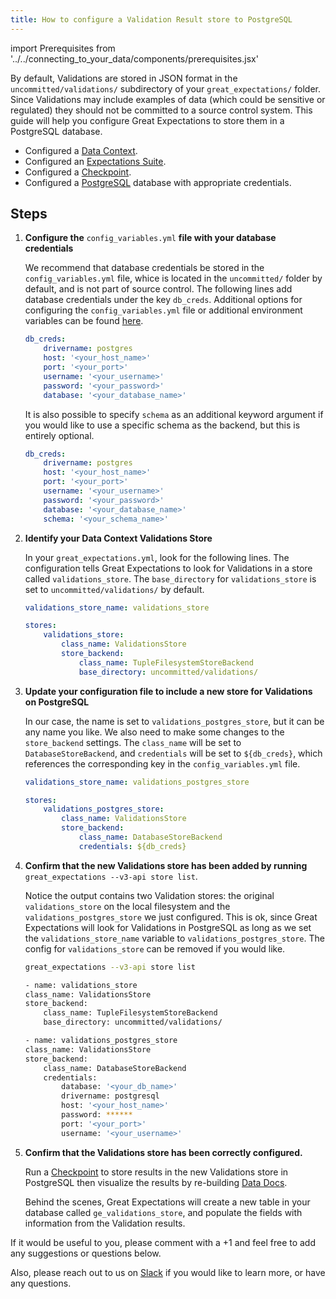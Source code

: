 ```yaml
---
title: How to configure a Validation Result store to PostgreSQL
---
```

import Prerequisites from '../../connecting_to_your_data/components/prerequisites.jsx'

By default, Validations are stored in JSON format in the ``uncommitted/validations/`` subdirectory of your ``great_expectations/`` folder.  Since Validations may include examples of data (which could be sensitive or regulated) they should not be committed to a source control system.  This guide will help you configure Great Expectations to store them in a PostgreSQL database.

<Prerequisites>

- Configured a [Data Context](../../../tutorials/getting_started/initialize-a-data-context.md).
- Configured an [Expectations Suite](../../../tutorials/getting_started/create-your-first-expectations.md).
- Configured a [Checkpoint](../../../tutorials/getting_started/validate-your-data.md).
- Configured a [PostgreSQL](https://www.postgresql.org/) database with appropriate credentials.

</Prerequisites>

Steps
-----

1. **Configure the** ``config_variables.yml`` **file with your database credentials**

    We recommend that database credentials be stored in the  ``config_variables.yml`` file, whice is located in the ``uncommitted/`` folder by default, and is not part of source control.  The following lines add database credentials under the key ``db_creds``. Additional options for configuring the ``config_variables.yml`` file or additional environment variables can be found [here](../configuring-data-contexts/how-to-configure-credentials-using-a-yaml-file-or-environment-variables.md).

    ```yaml
    db_creds:
        drivername: postgres
        host: '<your_host_name>'
        port: '<your_port>'
        username: '<your_username>'
        password: '<your_password>'
        database: '<your_database_name>'
    ```

    It is also possible to specify `schema` as an additional keyword argument if you would like to use a specific schema as the backend, but this is entirely optional.

    ```yaml
    db_creds:
        drivername: postgres
        host: '<your_host_name>'
        port: '<your_port>'
        username: '<your_username>'
        password: '<your_password>'
        database: '<your_database_name>'
        schema: '<your_schema_name>'
    ```

2. **Identify your Data Context Validations Store**

    In your ``great_expectations.yml``, look for the following lines.  The configuration tells Great Expectations to look for Validations in a store called ``validations_store``. The ``base_directory`` for ``validations_store`` is set to ``uncommitted/validations/`` by default.

    ```yaml
    validations_store_name: validations_store

    stores:
        validations_store:
            class_name: ValidationsStore
            store_backend:
                class_name: TupleFilesystemStoreBackend
                base_directory: uncommitted/validations/
    ```

3. **Update your configuration file to include a new store for Validations on PostgreSQL**

    In our case, the name is set to ``validations_postgres_store``, but it can be any name you like.  We also need to make some changes to the ``store_backend`` settings.  The ``class_name`` will be set to ``DatabaseStoreBackend``, and ``credentials`` will be set to ``${db_creds}``, which references the corresponding key in the ``config_variables.yml`` file.

    ```yaml
    validations_store_name: validations_postgres_store

    stores:
        validations_postgres_store:
            class_name: ValidationsStore
            store_backend:
                class_name: DatabaseStoreBackend
                credentials: ${db_creds}
    ```


5. **Confirm that the new Validations store has been added by running** ``great_expectations --v3-api store list``.

    Notice the output contains two Validation stores: the original ``validations_store`` on the local filesystem and the ``validations_postgres_store`` we just configured.  This is ok, since Great Expectations will look for Validations in PostgreSQL as long as we set the ``validations_store_name`` variable to ``validations_postgres_store``. The config for ``validations_store`` can be removed if you would like.

    ```bash
    great_expectations --v3-api store list

    - name: validations_store
    class_name: ValidationsStore
    store_backend:
        class_name: TupleFilesystemStoreBackend
        base_directory: uncommitted/validations/

    - name: validations_postgres_store
    class_name: ValidationsStore
    store_backend:
        class_name: DatabaseStoreBackend
        credentials:
            database: '<your_db_name>'
            drivername: postgresql
            host: '<your_host_name>'
            password: ******
            port: '<your_port>'
            username: '<your_username>'
    ```

6. **Confirm that the Validations store has been correctly configured.**

    Run a [Checkpoint](../../../tutorials/getting_started/validate-your-data.md) to store results in the new Validations store in PostgreSQL then visualize the results by re-building [Data Docs](../../../tutorials/getting_started/check-out-data-docs.md).

    Behind the scenes, Great Expectations will create a new table in your database called ``ge_validations_store``, and populate the fields with information from the Validation results.


If it would be useful to you, please comment with a +1 and feel free to add any suggestions or questions below.

Also, please reach out to us on [Slack](https://greatexpectations.io/slack) if you would like to learn more, or have any questions.
